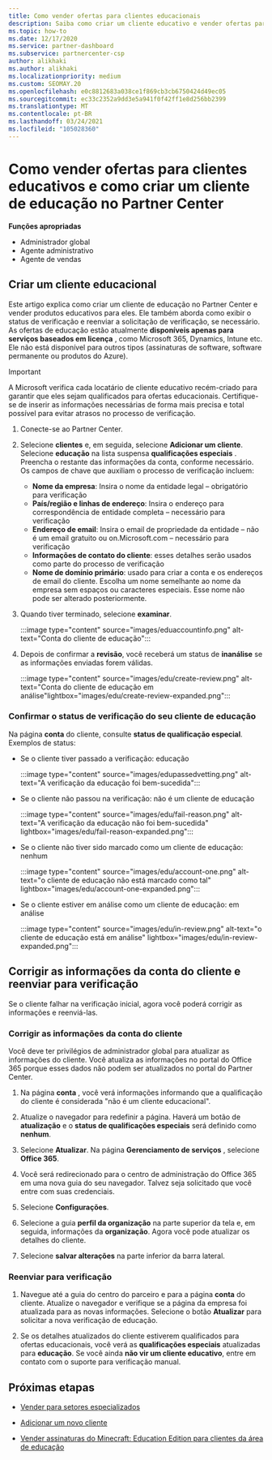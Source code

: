 ```yaml
---
title: Como vender ofertas para clientes educacionais
description: Saiba como criar um cliente educativo e vender ofertas para eles no Partner Center. Inclui a confirmação do status de verificação para o cliente de educação.
ms.topic: how-to
ms.date: 12/17/2020
ms.service: partner-dashboard
ms.subservice: partnercenter-csp
author: alikhaki
ms.author: alikhaki
ms.localizationpriority: medium
ms.custom: SEOMAY.20
ms.openlocfilehash: e0c8812683a038ce1f869cb3cb6750424d49ec05
ms.sourcegitcommit: ec33c2352a9dd3e5a941f0f42ff1e8d256bb2399
ms.translationtype: MT
ms.contentlocale: pt-BR
ms.lasthandoff: 03/24/2021
ms.locfileid: "105028360"
---
```

# <a name="how-to-sell-offers-to-education-customers-and-how-to-create-an-education-customer-in-partner-center"></a>Como vender ofertas para clientes educativos e como criar um cliente de educação no Partner Center

**Funções apropriadas**

- Administrador global
- Agente administrativo
- Agente de vendas

## <a name="create-an-education-customer"></a>Criar um cliente educacional

Este artigo explica como criar um cliente de educação no Partner Center e vender produtos educativos para eles. Ele também aborda como exibir o status de verificação e reenviar a solicitação de verificação, se necessário. As ofertas de educação estão atualmente **disponíveis apenas para serviços baseados em licença** , como Microsoft 365, Dynamics, Intune etc. Ele não está disponível para outros tipos (assinaturas de software, software permanente ou produtos do Azure).

> [!IMPORTANT]
> A Microsoft verifica cada locatário de cliente educativo recém-criado para garantir que eles sejam qualificados para ofertas educacionais.  Certifique-se de inserir as informações necessárias de forma mais precisa e total possível para evitar atrasos no processo de verificação.

1. Conecte-se ao Partner Center.

2. Selecione **clientes** e, em seguida, selecione **Adicionar um cliente**. Selecione **educação** na lista suspensa **qualificações especiais** .  Preencha o restante das informações da conta, conforme necessário.  Os campos de chave que auxiliam o processo de verificação incluem:

   - **Nome da empresa**: Insira o nome da entidade legal – obrigatório para verificação
   - **País/região e linhas de endereço**: Insira o endereço para correspondência de entidade completa – necessário para verificação
   - **Endereço de email**: Insira o email de propriedade da entidade – não é um email gratuito ou on.Microsoft.com – necessário para verificação
   - **Informações de contato do cliente**: esses detalhes serão usados como parte do processo de verificação
   - **Nome de domínio primário**: usado para criar a conta e os endereços de email do cliente.  Escolha um nome semelhante ao nome da empresa sem espaços ou caracteres especiais.  Esse nome não pode ser alterado posteriormente.

3. Quando tiver terminado, selecione **examinar**.

   :::image type="content" source="images/eduaccountinfo.png" alt-text="Conta do cliente de educação":::

4. Depois de confirmar a **revisão**, você receberá um status de **inanálise** se as informações enviadas forem válidas. 

    :::image type="content" source="images/edu/create-review.png" alt-text="Conta do cliente de educação em análise"lightbox="images/edu/create-review-expanded.png":::

### <a name="confirm-your-education-customers-verification-status"></a>Confirmar o status de verificação do seu cliente de educação

Na página **conta** do cliente, consulte **status de qualificação especial**.
Exemplos de status:

- Se o cliente tiver passado a verificação: educação

   :::image type="content" source="images/edupassedvetting.png" alt-text="A verificação da educação foi bem-sucedida":::

- Se o cliente não passou na verificação: não é um cliente de educação

   :::image type="content" source="images/edu/fail-reason.png" alt-text="A verificação da educação não foi bem-sucedida" lightbox="images/edu/fail-reason-expanded.png":::

- Se o cliente não tiver sido marcado como um cliente de educação: nenhum

   :::image type="content" source="images/edu/account-one.png" alt-text="o cliente de educação não está marcado como tal" lightbox="images/edu/account-one-expanded.png":::

- Se o cliente estiver em análise como um cliente de educação: em análise

    :::image type="content" source="images/edu/in-review.png" alt-text="o cliente de educação está em análise" lightbox="images/edu/in-review-expanded.png":::

## <a name="correct-the-customer-account-info-and-resubmit-for-verification"></a>Corrigir as informações da conta do cliente e reenviar para verificação

Se o cliente falhar na verificação inicial, agora você poderá corrigir as informações e reenviá-las.

### <a name="correct-the-customer-account-information"></a>Corrigir as informações da conta do cliente

Você deve ter privilégios de administrador global para atualizar as informações do cliente. Você atualiza as informações no portal do Office 365 porque esses dados não podem ser atualizados no portal do Partner Center.

1. Na página **conta** , você verá informações informando que a qualificação do cliente é considerada "não é um cliente educacional".

2. Atualize o navegador para redefinir a página. Haverá um botão de **atualização** e o **status de qualificações especiais** será definido como **nenhum**.

3. Selecione **Atualizar**. Na página **Gerenciamento de serviços** , selecione **Office 365**.

4. Você será redirecionado para o centro de administração do Office 365 em uma nova guia do seu navegador. Talvez seja solicitado que você entre com suas credenciais.

5. Selecione **Configurações**.

6. Selecione a guia **perfil da organização** na parte superior da tela e, em seguida, informações da **organização**. Agora você pode atualizar os detalhes do cliente.

7. Selecione **salvar alterações** na parte inferior da barra lateral.  

### <a name="resubmit-for-verification"></a>Reenviar para verificação

1. Navegue até a guia do centro do parceiro e para a página **conta** do cliente. Atualize o navegador e verifique se a página da empresa foi atualizada para as novas informações. Selecione o botão **Atualizar** para solicitar a nova verificação de educação.

2. Se os detalhes atualizados do cliente estiverem qualificados para ofertas educacionais, você verá as **qualificações especiais** atualizadas para **educação**. Se você ainda **não vir um cliente educativo**, entre em contato com o suporte para verificação manual.

## <a name="next-steps"></a>Próximas etapas

- [Vender para setores especializados](get-special-pricing-for-offers.md)

- [Adicionar um novo cliente](add-a-new-customer.md)

- [Vender assinaturas do Minecraft: Education Edition para clientes da área de educação](minecraft-subscriptions.md)
